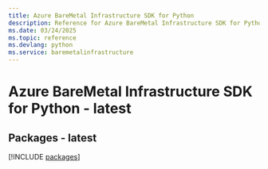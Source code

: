 ```yaml
---
title: Azure BareMetal Infrastructure SDK for Python
description: Reference for Azure BareMetal Infrastructure SDK for Python
ms.date: 03/24/2025
ms.topic: reference
ms.devlang: python
ms.service: baremetalinfrastructure
---
```

# Azure BareMetal Infrastructure SDK for Python - latest
## Packages - latest
[!INCLUDE [packages](baremetal-infrastructure-index.md)]